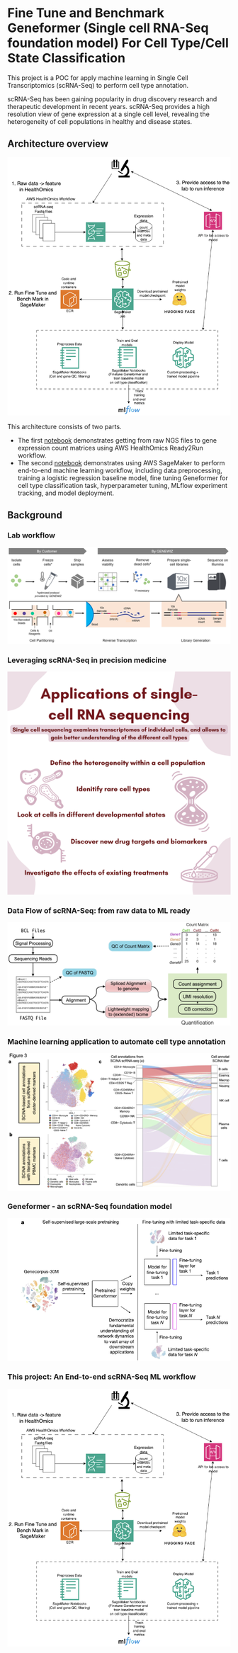 # Fine Tune and Benchmark Geneformer (Single cell RNA-Seq foundation model) For Cell Type/Cell State Classification

This project is a POC for apply machine learning in Single Cell Transcriptomics (scRNA-Seq) to perform cell type annotation.

scRNA-Seq has been gaining popularity in drug discovery research and therapeutic development in recent years. scRNA-Seq provides a high resolution view of gene expression at a single cell level, revealing the heterogeneity of cell populations in healthy and disease states.

## Architecture overview

![POC architecture overview](./images/architecture.png)

This architecture consists of two parts.

- The first [notebook](./AHO_r2r_StarSolo.ipynb) demonstrates getting from raw NGS files to gene expression count matrices using AWS HealthOmics Ready2Run workflow.
- The second [notebook](./Finetune_Geneformer_SM_Jobs_MLFlow.ipynb) demonstrates using AWS SageMaker to perform end-to-end machine learning workflow, including data preprocessing, training a logistic regression baseline model, fine tuning Geneformer for cell type classification task, hyperparameter tuning, MLflow experiment tracking, and model deployment.

## Background

### Lab workflow

![Lab workflow](./images/scRNASeq%20lab%20workflow.png)

### Leveraging scRNA-Seq in precision medicine

![Leveraging scRNA-Seq in precision medicine](./images/scrnaseq_applications.png)

### Data Flow of scRNA-Seq: from raw data to ML ready

![Data flow of scRNA-seq: From raw data to ML ready](./images/scrnaseq_dataflow.jpg)

### Machine learning application to automate cell type annotation

![Automating](./images/celltype%20annotation.png)

### Geneformer - an scRNA-Seq foundation model 

![Geneformer](./images/geneformer.png)

### This project: An End-to-end scRNA-Seq ML workflow

![this project](./images/architecture.png)